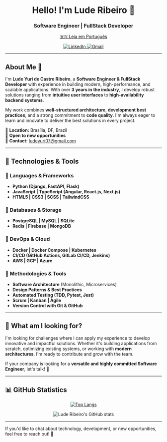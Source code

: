<!--**luderibeiro/luderibeiro** is a ✨ _special_ ✨ repository because its `README.md` (this file) appears on your GitHub profile.-->

<h1 align="center">Hello! I'm Lude Ribeiro 👋</h1>
<h3 align="center">Software Engineer | FullStack Developer</h3>

<p align="center">
<a href="README.md">🇧🇷 Leia em Português</a>
</p>

<p align="center">
<a href="https://www.linkedin.com/in/luderibeiro/">
  <img alt="LinkedIn" src="https://img.shields.io/badge/-luderibeiro-blue?style=flat-square&logo=Linkedin&logoColor=white">
</a>
<a href="mailto:ludeyuri07@gmail.com">
  <img alt="Gmail" src="https://img.shields.io/badge/-ludeyuri07@gmail.com-c14438?style=flat-square&logo=Gmail&logoColor=white">
</a>
</p>

---

## About Me 🚀

I'm **Lude Yuri de Castro Ribeiro**, a **Software Engineer & FullStack Developer** with experience in building modern, high-performance, and scalable applications. With over **3 years in the industry**, I develop robust solutions ranging from **intuitive user interfaces** to **high-availability backend systems**.

My work combines **well-structured architecture**, **development best practices**, and a strong commitment to **code quality**. I'm always eager to learn and innovate to deliver the best solutions in every project.

📍 **Location:** Brasília, DF, Brazil  
💼 **Open to new opportunities**  
📧 **Contact:** [ludeyuri07@gmail.com](mailto:ludeyuri07@gmail.com)

---

## 🚀 Technologies & Tools

### 🔹 **Languages & Frameworks**

-   **Python (Django, FastAPI, Flask)**
-   **JavaScript | TypeScript (Angular, React.js, Next.js)**
-   **HTML5 | CSS3 | SCSS | TailwindCSS**

### 🔹 **Databases & Storage**

-   **PostgreSQL | MySQL | SQLite**
-   **Redis | Firebase | MongoDB**

### 🔹 **DevOps & Cloud**

-   **Docker | Docker Compose | Kubernetes**
-   **CI/CD (GitHub Actions, GitLab CI/CD, Jenkins)**
-   **AWS | GCP | Azure**

### 🔹 **Methodologies & Tools**

-   **Software Architecture** (Monolithic, Microservices)
-   **Design Patterns & Best Practices**
-   **Automated Testing (TDD, Pytest, Jest)**
-   **Scrum | Kanban | Agile**
-   **Version Control with Git & GitHub**

---

## 🎯 What am I looking for?

I'm looking for challenges where I can apply my experience to develop innovative and impactful solutions. Whether it's building applications from scratch, optimizing existing systems, or working with **modern architectures**, I'm ready to contribute and grow with the team.

If your company is looking for a **versatile and highly committed Software Engineer**, let's talk! 🚀

---

## 📊 GitHub Statistics

<div align="center">

[![Top Langs](https://github-readme-stats.vercel.app/api/top-langs/?username=luderibeiro&layout=compact&theme=tokyonight)](https://github.com/luderibeiro/github-readme-stats)

![Lude Ribeiro's GitHub stats](https://github-readme-stats.vercel.app/api?username=luderibeiro&show_icons=true&theme=tokyonight)

</div>

---

If you'd like to chat about technology, development, or new opportunities, feel free to reach out! 🚀
